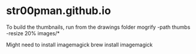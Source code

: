 # str00pman.github.io


To build the thumbnails, run from the drawings folder
    mogrify -path thumbs -resize 20% images/*

Might need to install imagemagick
    brew install imagemagick
